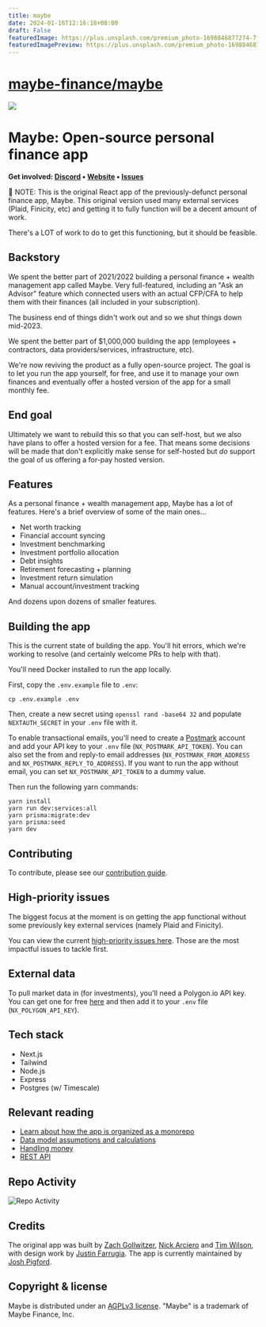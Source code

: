 ```yaml
---
title: maybe
date: 2024-01-16T12:16:18+08:00
draft: False
featuredImage: https://plus.unsplash.com/premium_photo-1698846877274-7f53296cafb9?ixid=M3w0NjAwMjJ8MHwxfHJhbmRvbXx8fHx8fHx8fDE3MDUzNzg1Njl8&ixlib=rb-4.0.3
featuredImagePreview: https://plus.unsplash.com/premium_photo-1698846877274-7f53296cafb9?ixid=M3w0NjAwMjJ8MHwxfHJhbmRvbXx8fHx8fHx8fDE3MDUzNzg1Njl8&ixlib=rb-4.0.3
---
```


# [maybe-finance/maybe](https://github.com/maybe-finance/maybe)

![](https://github.com/maybe-finance/maybe/assets/35243/79d97b31-7fad-4031-9e83-5005bc1d7fd0)

# Maybe: Open-source personal finance app

<b>Get involved: [Discord](https://link.maybe.co/discord) • [Website](https://maybe.co) • [Issues](https://github.com/maybe-finance/maybe/issues)</b>

🚨 NOTE: This is the original React app of the previously-defunct personal finance app, Maybe. This original version used many external services (Plaid, Finicity, etc) and getting it to fully function will be a decent amount of work.

There's a LOT of work to do to get this functioning, but it should be feasible.

## Backstory

We spent the better part of 2021/2022 building a personal finance + wealth management app called Maybe. Very full-featured, including an "Ask an Advisor" feature which connected users with an actual CFP/CFA to help them with their finances (all included in your subscription).

The business end of things didn't work out and so we shut things down mid-2023.

We spent the better part of $1,000,000 building the app (employees + contractors, data providers/services, infrastructure, etc).

We're now reviving the product as a fully open-source project. The goal is to let you run the app yourself, for free, and use it to manage your own finances and eventually offer a hosted version of the app for a small monthly fee.

## End goal

Ultimately we want to rebuild this so that you can self-host, but we also have plans to offer a hosted version for a fee. That means some decisions will be made that don't explicitly make sense for self-hosted but _do_ support the goal of us offering a for-pay hosted version.

## Features

As a personal finance + wealth management app, Maybe has a lot of features. Here's a brief overview of some of the main ones...

-   Net worth tracking
-   Financial account syncing
-   Investment benchmarking
-   Investment portfolio allocation
-   Debt insights
-   Retirement forecasting + planning
-   Investment return simulation
-   Manual account/investment tracking

And dozens upon dozens of smaller features.

## Building the app

This is the current state of building the app. You'll hit errors, which we're working to resolve (and certainly welcome PRs to help with that).

You'll need Docker installed to run the app locally.

First, copy the `.env.example` file to `.env`:

```
cp .env.example .env
```

Then, create a new secret using `openssl rand -base64 32` and populate `NEXTAUTH_SECRET` in your `.env` file with it.

To enable transactional emails, you'll need to create a [Postmark](https://postmarkapp.com/) account and add your API key to your `.env` file (`NX_POSTMARK_API_TOKEN`). You can also set the from and reply-to email addresses (`NX_POSTMARK_FROM_ADDRESS` and `NX_POSTMARK_REPLY_TO_ADDRESS`). If you want to run the app without email, you can set `NX_POSTMARK_API_TOKEN` to a dummy value.

Then run the following yarn commands:

```
yarn install
yarn run dev:services:all
yarn prisma:migrate:dev
yarn prisma:seed
yarn dev
```

## Contributing

To contribute, please see our [contribution guide](https://github.com/maybe-finance/maybe/blob/main/CONTRIBUTING.md).

## High-priority issues

The biggest focus at the moment is on getting the app functional without some previously key external services (namely Plaid and Finicity).

You can view the current [high-priority issues here](https://github.com/maybe-finance/maybe/issues?q=is:issue+is:open+label:%22high+priority%22). Those are the most impactful issues to tackle first.

## External data

To pull market data in (for investments), you'll need a Polygon.io API key. You can get one for free [here](https://polygon.io/) and then add it to your `.env` file (`NX_POLYGON_API_KEY`).

## Tech stack

-   Next.js
-   Tailwind
-   Node.js
-   Express
-   Postgres (w/ Timescale)

## Relevant reading

-   [Learn about how the app is organized as a monorepo](https://github.com/maybe-finance/maybe/wiki/Monorepo-File-Structure-Overview)
-   [Data model assumptions and calculations](https://github.com/maybe-finance/maybe/wiki/Data-model-assumptions-and-calculations)
-   [Handling money](https://github.com/maybe-finance/maybe/wiki/Handling-Money)
-   [REST API](https://github.com/maybe-finance/maybe/wiki/REST-API)

## Repo Activity

![Repo Activity](https://repobeats.axiom.co/api/embed/7866c9790deba0baf63ca1688b209130b306ea4e.svg 'Repobeats analytics image')

## Credits

The original app was built by [Zach Gollwitzer](https://twitter.com/zg_dev), [Nick Arciero](https://www.narciero.com/) and [Tim Wilson](https://twitter.com/actualTimWilson), with design work by [Justin Farrugia](https://twitter.com/justinmfarrugia). The app is currently maintained by [Josh Pigford](https://twitter.com/Shpigford).

## Copyright & license

Maybe is distributed under an [AGPLv3 license](https://github.com/maybe-finance/maybe/blob/main/LICENSE). "Maybe" is a trademark of Maybe Finance, Inc.
